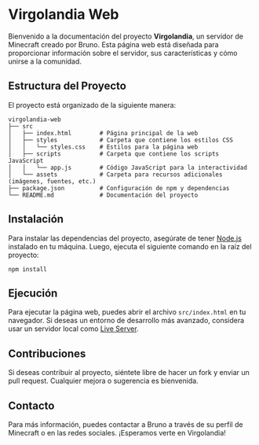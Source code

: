 # Virgolandia Web

Bienvenido a la documentación del proyecto **Virgolandia**, un servidor de Minecraft creado por Bruno. Esta página web está diseñada para proporcionar información sobre el servidor, sus características y cómo unirse a la comunidad.

## Estructura del Proyecto

El proyecto está organizado de la siguiente manera:

```
virgolandia-web
├── src
│   ├── index.html        # Página principal de la web
│   ├── styles            # Carpeta que contiene los estilos CSS
│   │   └── styles.css    # Estilos para la página web
│   ├── scripts           # Carpeta que contiene los scripts JavaScript
│   │   └── app.js        # Código JavaScript para la interactividad
│   └── assets            # Carpeta para recursos adicionales (imágenes, fuentes, etc.)
├── package.json          # Configuración de npm y dependencias
└── README.md             # Documentación del proyecto
```

## Instalación

Para instalar las dependencias del proyecto, asegúrate de tener [Node.js](https://nodejs.org/) instalado en tu máquina. Luego, ejecuta el siguiente comando en la raíz del proyecto:

```
npm install
```

## Ejecución

Para ejecutar la página web, puedes abrir el archivo `src/index.html` en tu navegador. Si deseas un entorno de desarrollo más avanzado, considera usar un servidor local como [Live Server](https://marketplace.visualstudio.com/items?itemName=ritwickdey.LiveServer).

## Contribuciones

Si deseas contribuir al proyecto, siéntete libre de hacer un fork y enviar un pull request. Cualquier mejora o sugerencia es bienvenida.

## Contacto

Para más información, puedes contactar a Bruno a través de su perfil de Minecraft o en las redes sociales. ¡Esperamos verte en Virgolandia!